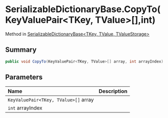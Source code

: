 # SerializableDictionaryBase.CopyTo(KeyValuePair<TKey, TValue>[],int)

Method in [SerializableDictionaryBase\<TKey, TValue, TValueStorage\>](/docs/api/csharp/yarn.unity.serializabledictionarybase-2.md)

## Summary



```csharp
public void CopyTo(KeyValuePair<TKey, TValue>[] array, int arrayIndex)
```

## Parameters

|Name|Description|
|:---|:---|
|`KeyValuePair<TKey, TValue>[]` array||
|`int` arrayIndex||


